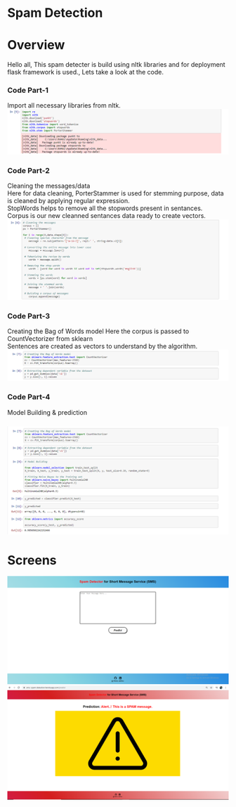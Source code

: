 # Spam Detection
# Overview
Hello all, This spam detecter is build using nltk libraries and for deployment flask framework is used., Lets take a look at the code.

<h3>Code Part-1</h3>
Import all necessary libraries from nltk.
<img src="Libraries1.png" alt="">

<h3>Code Part-2</h3>
Cleaning the messages/data</br>
Here for data cleaning, PorterStammer is used for stemming purpose, data is cleaned by applying regular expression.</br>
StopWords helps to remove all the stopwords present in sentances.</br>
Corpus is our new cleanned sentances data ready to create vectors.</br>
<img src="Corpus.png" alt="">

<h3>Code Part-3</h3>
Creating the Bag of Words model
Here the corpus is passed to CountVectorizer from sklearn</br>
Sentences are created as vectors to understand by the algorithm.</br>
<img src="BagOfWords.png" alt="">

<h3>Code Part-4</h3>
Model Building & prediction
<h5></h5>
<img src="Model.png" alt="">

# Screens 
<img src="Screen1.png" alt="">
<img src="Screen2.png" alt="">
